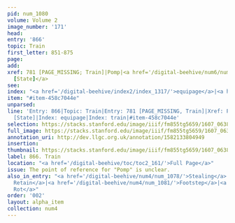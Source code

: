 ```yaml
---
pid: num_1080
volume: Volume 2
image_number: '171'
head:
entry: '866'
topic: Train
first_letter: 851-875
page:
add:
xref: 781 [PAGE_MISSING; Train]|Pomp|<a href='/digital-beehive/num6/num_1822/'>1303
  [State]</a>
see:
index: "<a href='/digital-beehive/index2/index_1317/'>equipage</a>|<a href='/digital-beehive/index5/index_4171/'>train</a>"
item: "#item-458c7044e"
unparsed:
line: 'Entry: 866|Topic: Train|Entry: 781 [PAGE_MISSING, Train]|Xref: Pomp|Xref: 1303
  [State]|Index: equipage|Index: train|#item-458c7044e'
selection: https://stacks.stanford.edu/image/iiif/fm855tg5659/1607_0638/364,703,2832,294/full/0/default.jpg
full_image: https://stacks.stanford.edu/image/iiif/fm855tg5659/1607_0638/full/full/0/default.jpg
annotation_uri: http://dev.llgc.org.uk/annotation/1582133804949
insertion:
thumbnail: https://stacks.stanford.edu/image/iiif/fm855tg5659/1607_0638/364,703,600,180/250,/0/default.jpg
label: 866. Train
location: "<a href='/digital-beehive/toc/toc2_161/'>Full Page</a>"
issue: The point of reference for "Pomp" is unclear.
also_in_entry: "<a href='/digital-beehive/num4/num_1078/'>Stealing</a>|<a href='/digital-beehive/num4/num_1079/'>To
  Retain</a>|<a href='/digital-beehive/num4/num_1081/'>Footstep</a>|<a href='/digital-beehive/num4/num_1082/'>To
  Rot</a>"
order: '002'
layout: alpha_item
collection: num4
---
```

